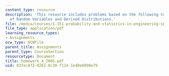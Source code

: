 ```yaml
---
content_type: resource
description: 'This resource includes problems based on the following topics: Functions
  of Random Variables and Derived Distributions.'
file: /media/courses/1-151-probability-and-statistics-in-engineering-spring-2005/83fec47382620c30f1141ed0e6000e79_homework_4_2005.pdf
file_type: application/pdf
learning_resource_types:
- Assignments
ocw_type: OCWFile
parent_title: Assignments
parent_type: CourseSection
resourcetype: Document
title: homework_4_2005.pdf
uid: 83fec473-8262-0c30-f114-1ed0e6000e79
---
```

